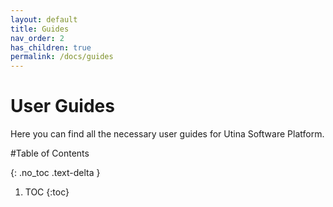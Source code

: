 ```yaml
---
layout: default
title: Guides
nav_order: 2
has_children: true
permalink: /docs/guides
---
```


# User Guides

Here you can find all the necessary  user guides for Utina Software Platform.

#Table of Contents

{: .no_toc .text-delta }

1. TOC
{:toc}
